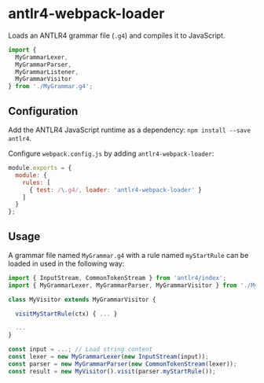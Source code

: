 # antlr4-webpack-loader

Loads an ANTLR4 grammar file (`.g4`) and compiles it to JavaScript.

```js
import {
  MyGrammarLexer,
  MyGrammarParser,
  MyGrammarListener,
  MyGrammarVisitor
} from './MyGrammar.g4';
```

## Configuration

Add the ANTLR4 JavaScript runtime as a dependency: `npm install --save antlr4`.

Configure `webpack.config.js` by adding `antlr4-webpack-loader`:

```js
module.exports = {
  module: {
    rules: [
      { test: /\.g4/, loader: 'antlr4-webpack-loader' }
    ]
  }
};
```

## Usage

A grammar file named `MyGrammar.g4` with a rule named `myStartRule` can be loaded in used in the following way:

```js
import { InputStream, CommonTokenStream } from 'antlr4/index';
import { MyGrammarLexer, MyGrammarParser, MyGrammarVisitor } from './MyGrammar.g4';

class MyVisitor extends MyGrammarVisitor {

  visitMyStartRule(ctx) { ... }

  ...
}

const input = ...; // Load string content
const lexer = new MyGrammarLexer(new InputStream(input));
const parser = new MyGrammarParser(new CommonTokenStream(lexer));
const result = new MyVisitor().visit(parser.myStartRule());
```
